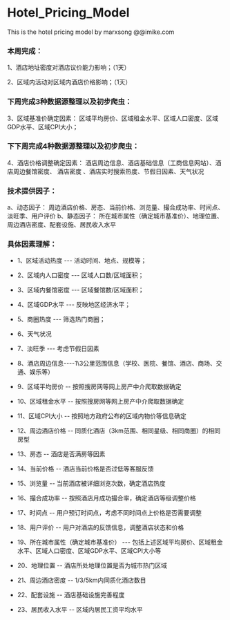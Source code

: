 # Hotel_Pricing_Model
This is the hotel pricing model by marxsong @@imike.com

### 本周完成：
1、酒店地址密度对酒店议价能力影响；（1天）

2、区域内活动对区域内酒店价格影响；（1天）


### 下周完成3种数据源整理以及初步爬虫：
3、区域基准价确定因素：
	区域平均房价、区域租金水平、区域人口密度、区域GDP水平、区域CPI大小；


### 下下周完成4种数据源整理以及初步爬虫：
4、酒店价格调整确定因素：
	酒店周边信息、酒店基础信息（工商信息网站）、酒店周边餐馆密度、
	酒店密度 、酒店实时搜索热度、节假日因素、天气状况


### 技术提供因子：
a、动态因子：
周边酒店价格、房态、当前价格、浏览量、撮合成功率、时间点、淡旺季、用户评价
b、静态因子：
所在城市属性（确定城市基准价）、地理位置、周边酒店密度、配套设施、居民收入水平



### 具体因素理解：
- 1、区域活动热度 --- 活动时间、地点、规模等；

- 2、区域内人口密度 --- 区域人口数/区域面积；
 
- 3、区域内餐馆密度 --- 区域餐馆数/区域面积；

- 4、区域GDP水平 --- 反映地区经济水平；

- 5、商圈热度 --- 筛选热门商圈；

- 6、天气状况

- 7、淡旺季 --- 考虑节假日因素

- 8、酒店周边信息----1\3公里范围信息（学校、医院、餐馆、酒店、商场、交通、娱乐等）

- 9、区域平均房价 -- 按照搜房网等网上房产中介爬取数据确定

- 10、区域租金水平 -- 按照搜房网等网上房产中介爬取数据确定

- 11、区域CPI大小 -- 按照地方政府公布的区域内物价等信息确定

- 12、周边酒店价格 -- 同质化酒店（3km范围、相同星级、相同商圈）的相同房型

- 13、房态 -- 酒店是否满房等因素

- 14、当前价格 -- 酒店当前价格是否过低等客服反馈

- 15、浏览量 -- 当前酒店被详细浏览次数，确定酒店热度

- 16、撮合成功率 -- 按照酒店月成功撮合率，确定酒店等级调整价格

- 17、时间点  -- 用户预订时间点，考虑不同时间点上价格是否需要调整

- 18、用户评价 -- 用户对酒店的反馈信息，调整酒店状态和价格

- 19、所在城市属性（确定城市基准价） --- 包括上述区域平均房价、区域租金水平、区域人口密度、区域GDP水平、区域CPI大小等

- 20、地理位置  -- 酒店所处地理位置是否为城市热门区域

- 21、周边酒店密度  -- 1/3/5km内同质化酒店数目

- 22、配套设施  -- 酒店基础设施完善程度

- 23、居民收入水平 -- 区域内居民工资平均水平
